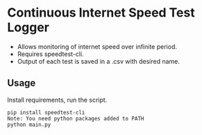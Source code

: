 

# Continuous Internet Speed Test Logger
- Allows monitoring of internet speed over infinite period.
- Requires speedtest-cli.
- Output of each test is saved in a .csv with desired name.

## Usage

Install requirements, run the script.

```
pip install speedtest-cli
Note: You need python packages added to PATH
python main.py
```
